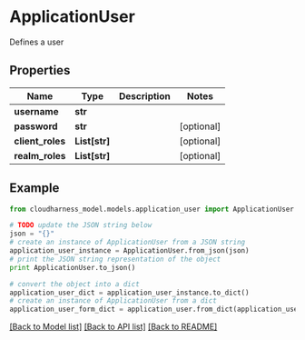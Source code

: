 # ApplicationUser

Defines a user

## Properties

Name | Type | Description | Notes
------------ | ------------- | ------------- | -------------
**username** | **str** |  | 
**password** | **str** |  | [optional] 
**client_roles** | **List[str]** |  | [optional] 
**realm_roles** | **List[str]** |  | [optional] 

## Example

```python
from cloudharness_model.models.application_user import ApplicationUser

# TODO update the JSON string below
json = "{}"
# create an instance of ApplicationUser from a JSON string
application_user_instance = ApplicationUser.from_json(json)
# print the JSON string representation of the object
print ApplicationUser.to_json()

# convert the object into a dict
application_user_dict = application_user_instance.to_dict()
# create an instance of ApplicationUser from a dict
application_user_form_dict = application_user.from_dict(application_user_dict)
```
[[Back to Model list]](../README.md#documentation-for-models) [[Back to API list]](../README.md#documentation-for-api-endpoints) [[Back to README]](../README.md)


